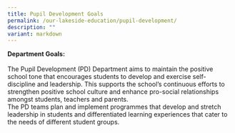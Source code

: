 ```yaml
---
title: Pupil Development Goals
permalink: /our-lakeside-education/pupil-development/
description: ""
variant: markdown
---
```

<b>Department Goals:</b>
<br><br>
The Pupil Development (PD) Department aims to maintain the positive school tone that encourages students to develop and exercise self-discipline and leadership. This supports the school’s continuous efforts to strengthen positive school culture and enhance pro-social relationships amongst students, teachers and parents.<br>
The PD teams plan and implement programmes that develop and stretch leadership in students and differentiated learning experiences that cater to the needs of different student groups.